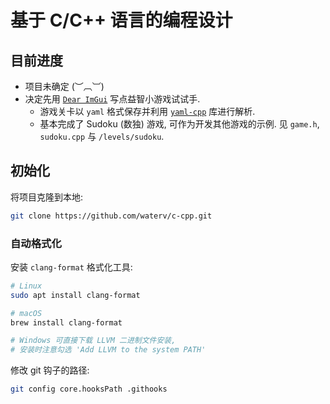 # 基于 C/C++ 语言的编程设计
## 目前进度
- 项目未确定 (︶︹︺)
- 决定先用 [`Dear ImGui`](https://github.com/ocornut/imgui) 写点益智小游戏试试手.
  - 游戏关卡以 `yaml` 格式保存并利用 [`yaml-cpp`](https://github.com/jbeder/yaml-cpp) 库进行解析.
  - 基本完成了 Sudoku (数独) 游戏, 可作为开发其他游戏的示例. 见 `game.h`, `sudoku.cpp` 与 `/levels/sudoku`.

## 初始化
将项目克隆到本地:

```sh
git clone https://github.com/waterv/c-cpp.git
```

### 自动格式化
安装 `clang-format` 格式化工具:

```sh
# Linux
sudo apt install clang-format

# macOS
brew install clang-format

# Windows 可直接下载 LLVM 二进制文件安装,
# 安装时注意勾选 'Add LLVM to the system PATH'
```

修改 git 钩子的路径:

```sh
git config core.hooksPath .githooks
```
